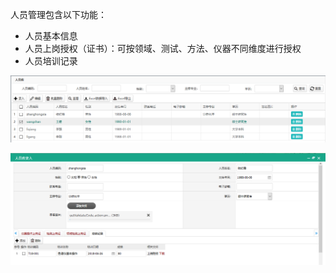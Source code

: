 人员管理包含以下功能：
* 人员基本信息
* 人员上岗授权（证书）：可按领域、测试、方法、仪器不同维度进行授权
* 人员培训记录

![人员管理](https://raw.githubusercontent.com/labsharpBeijing/LabSharpLIMS/master/Doc/Images/people.png)

![人员表单](https://raw.githubusercontent.com/labsharpBeijing/LabSharpLIMS/master/Doc/Images/people-form.png)
